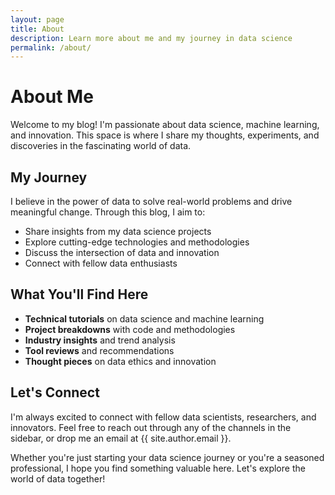 ```yaml
---
layout: page
title: About
description: Learn more about me and my journey in data science
permalink: /about/
---
```


# About Me

Welcome to my blog! I'm passionate about data science, machine learning, and innovation. This space is where I share my thoughts, experiments, and discoveries in the fascinating world of data.

## My Journey

I believe in the power of data to solve real-world problems and drive meaningful change. Through this blog, I aim to:

- Share insights from my data science projects
- Explore cutting-edge technologies and methodologies
- Discuss the intersection of data and innovation
- Connect with fellow data enthusiasts

## What You'll Find Here

- **Technical tutorials** on data science and machine learning
- **Project breakdowns** with code and methodologies
- **Industry insights** and trend analysis
- **Tool reviews** and recommendations
- **Thought pieces** on data ethics and innovation

## Let's Connect

I'm always excited to connect with fellow data scientists, researchers, and innovators. Feel free to reach out through any of the channels in the sidebar, or drop me an email at {{ site.author.email }}.

Whether you're just starting your data science journey or you're a seasoned professional, I hope you find something valuable here. Let's explore the world of data together!